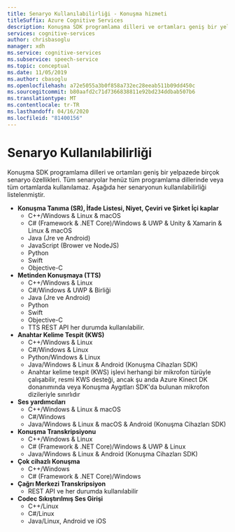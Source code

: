 ```yaml
---
title: Senaryo Kullanılabilirliği - Konuşma hizmeti
titleSuffix: Azure Cognitive Services
description: Konuşma SDK programlama dilleri ve ortamları geniş bir yelpazede birçok senaryo özellikleri. Tüm senaryolar henüz tüm programlama dillerinde veya tüm ortamlarda kullanılamaz. Aşağıda her senaryonun kullanılabilirliği listelenmiştir.
services: cognitive-services
author: chrisbasoglu
manager: xdh
ms.service: cognitive-services
ms.subservice: speech-service
ms.topic: conceptual
ms.date: 11/05/2019
ms.author: cbasoglu
ms.openlocfilehash: a72e5055a3b0f858a732ec28eeab511b09dd450c
ms.sourcegitcommit: b80aafd2c71d7366838811e92bd234ddbab507b6
ms.translationtype: MT
ms.contentlocale: tr-TR
ms.lasthandoff: 04/16/2020
ms.locfileid: "81400156"
---
```

# <a name="scenario-availability"></a>Senaryo Kullanılabilirliği

Konuşma SDK programlama dilleri ve ortamları geniş bir yelpazede birçok senaryo özellikleri. Tüm senaryolar henüz tüm programlama dillerinde veya tüm ortamlarda kullanılamaz. Aşağıda her senaryonun kullanılabilirliği listelenmiştir.

- **Konuşma Tanıma (SR), İfade Listesi, Niyet, Çeviri ve Şirket İçi kaplar**
  - C++/Windows & Linux & macOS
  - C# (Framework & .NET Core)/Windows & UWP & Unity & Xamarin & Linux & macOS
  - Java (Jre ve Android)
  - JavaScript (Brower ve NodeJS)
  - Python
  - Swift
  - Objective-C  
- **Metinden Konuşmaya (TTS)**
  - C++/Windows & Linux
  - C#/Windows & UWP & Birliği
  - Java (Jre ve Android)
  - Python
  - Swift
  - Objective-C
  - TTS REST API her durumda kullanılabilir.
- **Anahtar Kelime Tespit (KWS)**
  - C++/Windows & Linux
  - C#/Windows & Linux
  - Python/Windows & Linux
  - Java/Windows & Linux & Android (Konuşma Cihazları SDK)
  - Anahtar kelime tespit (KWS) işlevi herhangi bir mikrofon türüyle çalışabilir, resmi KWS desteği, ancak şu anda Azure Kinect DK donanımında veya Konuşma Aygıtları SDK'da bulunan mikrofon dizileriyle sınırlıdır
- **Ses yardımcıları**
  - C++/Windows & Linux & macOS
  - C#/Windows
  - Java/Windows & Linux & macOS & Android (Konuşma Cihazları SDK)
- **Konuşma Transkripsiyonu**
  - C++/Windows & Linux
  - C# (Framework & .NET Core)/Windows & UWP & Linux
  - Java/Windows & Linux & Android (Konuşma Cihazları SDK)
- **Çok cihazlı Konuşma**
  - C++/Windows
  - C# (Framework & .NET Core)/Windows
- **Çağrı Merkezi Transkripsiyon**
  - REST API ve her durumda kullanılabilir
- **Codec Sıkıştırılmış Ses Girişi**
  - C++/Linux
  - C#/Linux
  - Java/Linux, Android ve iOS
